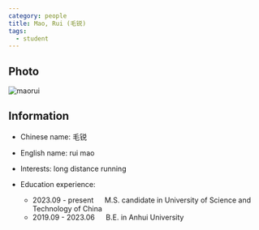 ```yaml
---
category: people
title: Mao, Rui (毛锐)
tags:
  - student
---
```


## Photo

![maorui](https://github.com/ustc-ivclab/ustc-ivclab.github.io/assets/116997215/e5831b3c-cd57-4c4f-97fa-5cd867f653b9)

## Information

- Chinese name: 毛锐

- English name: rui mao

- Interests: long distance running

- Education experience:

  - 2023.09 - present   M.S. candidate in University of Science and Technology of China
  - 2019.09 - 2023.06   B.E. in Anhui University
